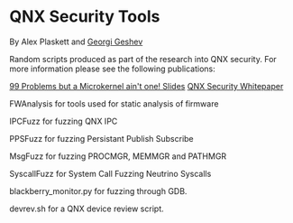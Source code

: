 # QNX Security Tools

By Alex Plaskett and [Georgi Geshev](https://twitter.com/munmap)

Random scripts produced as part of the research into QNX security. For more information please see the following publications:

[99 Problems but a Microkernel ain't one! Slides](https://labs.mwrinfosecurity.com/assets/BlogFiles/mwri-qnx-troopers-99-problems-but-a-microkernel-aint-one.pdf)
[QNX Security Whitepaper](https://labs.mwrinfosecurity.com/assets/BlogFiles/mwri-qnx-security-whitepaper-2016-03-14.pdf)

FWAnalysis for tools used for static analysis of firmware

IPCFuzz for fuzzing QNX IPC

PPSFuzz for fuzzing Persistant Publish Subscribe 

MsgFuzz for fuzzing PROCMGR, MEMMGR and PATHMGR

SyscallFuzz for System Call Fuzzing Neutrino Syscalls

blackberry_monitor.py for fuzzing through GDB. 

devrev.sh for a QNX device review script.



